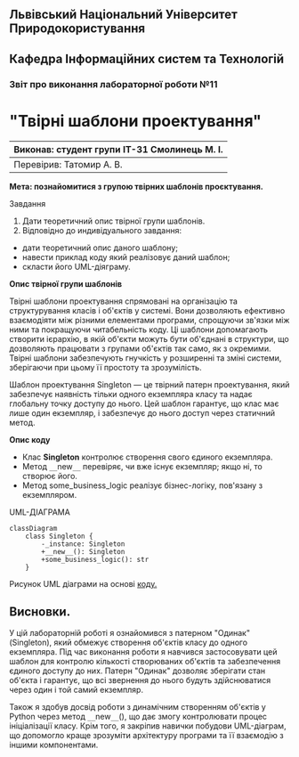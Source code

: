 ## Львівський Національний Університет Природокористування
## Кафедра Інформаційних систем та Технологій



### Звіт про виконання лабораторної роботи №11
# "Твірні шаблони проектування"



| Виконав: студент групи ІТ-31 Смолинець М. І. |
|----------------------------------------------|
| Перевірив: Татомир А. В.                     | 




**Мета: познайомитися з групою твірних шаблонів проєктування.**


Завдання 
1. Дати теоретичний опис твірної групи шаблонів.
2. Відповідно до индивідуального завдання:
- дати теоретичний опис даного шаблону;
- навести приклад коду який реалізовує даний шаблон;
- скласти його UML-діяграму.


**Опис твірної групи шаблонів**

Твірні шаблони проектування спрямовані на організацію та 
структурування класів і об'єктів у системі. Вони дозволяють 
ефективно взаємодіяти між різними елементами програми, 
спрощуючи зв'язки між ними та покращуючи читабельність коду.
Ці шаблони допомагають створити ієрархію, в якій об'єкти 
можуть бути об'єднані в структури, що дозволяють працювати 
з групами об'єктів так само, як з окремими. Твірні шаблони 
забезпечують гнучкість у розширенні та зміні системи, зберігаючи 
при цьому її простоту та зрозумілість.

Шаблон проектування Singleton — це твірний патерн проектування, який 
забезпечує наявність тільки одного екземпляра класу та надає 
глобальну точку доступу до нього. Цей шаблон гарантує, що клас 
має лише один екземпляр, і забезпечує до нього доступ через 
статичний метод.

**Опис коду**
   
 - Клас **Singleton** контролює  створення свого єдиного екземпляра.
 - Метод `__`new`__` перевіряє, чи вже існує екземпляр; якщо ні, то створює його.
 - Метод some_business_logic реалізує бізнес-логіку, пов'язану з екземпляром.

UML-ДІАГРАМА
```mermaid
classDiagram
    class Singleton {
        -_instance: Singleton
        +__new__(): Singleton
        +some_business_logic(): str
    }
```
 Рисунок UML діаграми на основі [коду.](./singletonn.py)


## Висновки. 

У цій лабораторній роботі я ознайомився з патерном "Одинак" (Singleton), який 
обмежує створення об'єктів класу до одного екземпляра. Під час виконання роботи 
я навчився застосовувати цей шаблон для контролю кількості створюваних об'єктів 
та забезпечення єдиного доступу до них. Патерн "Одинак" дозволяє зберігати стан 
об'єкта і гарантує, що всі звернення до нього будуть здійснюватися через один і 
той самий екземпляр.

Також я здобув досвід роботи з динамічним створенням об'єктів у Python через 
метод `__`new`__`(), що дає змогу контролювати процес ініціалізації класу. Крім того,
я закріпив навички побудови UML-діаграм, що допомогло краще зрозуміти архітектуру 
програми та її взаємодію з іншими компонентами. 